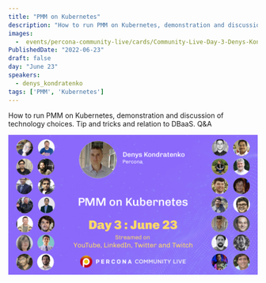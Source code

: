 ```yaml
---
title: "PMM on Kubernetes"
description: "How to run PMM on Kubernetes, demonstration and discussion of technology choices"
images:
  -  events/percona-community-live/cards/Community-Live-Day-3-Denys-Kondratenko-2.jpg
PublishedDate: "2022-06-23"
draft: false
day: "June 23"
speakers:
  - denys_kondratenko
tags: ['PMM', 'Kubernetes']
---
```


How to run PMM on Kubernetes, demonstration and discussion of technology choices. Tip and tricks and relation to DBaaS. Q&A

![PMM on Kubernetes](events/percona-community-live/cards/Community-Live-Day-3-Denys-Kondratenko-2.jpg)